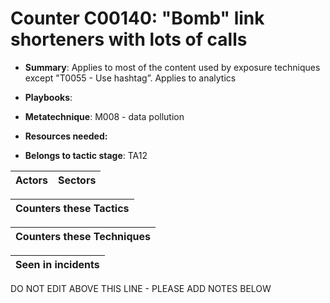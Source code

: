# Counter C00140: "Bomb" link shorteners with lots of calls

* **Summary**: Applies to most of the content used by exposure techniques except "T0055 - Use hashtag”. Applies to analytics

* **Playbooks**: 

* **Metatechnique**: M008 - data pollution

* **Resources needed:** 

* **Belongs to tactic stage**: TA12


| Actors | Sectors |
| ------ | ------- |



| Counters these Tactics |
| ---------------------- |



| Counters these Techniques |
| ------------------------- |



| Seen in incidents |
| ----------------- |


DO NOT EDIT ABOVE THIS LINE - PLEASE ADD NOTES BELOW